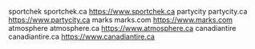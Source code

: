 sportchek	sportchek.ca	https://www.sportchek.ca
partycity	partycity.ca	https://www.partycity.ca
marks	marks.com	https://www.marks.com
atmosphere	atmosphere.ca	https://www.atmosphere.ca
canadiantire	canadiantire.ca	https://www.canadiantire.ca
